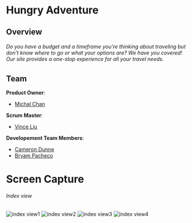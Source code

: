 # Hungry Adventure
## Overview
###### Do you have a budget and a timeframe you're thinking about traveling but don't know where to go or what your options are? We have you covered! Our site provides a one-stop experience for all your travel needs.
## Team
**Product Owner**:
* [Michal Chan](http://github.com/ThinkFWD)

**Scrum Master**:
* [Vince Liu](https://github.com/supreme38)

**Developement Team Members**:
* [Cameron Dunne](https://www.github.com/camdunne)
* [Bryam Pacheco](https://github.com/xbryan813x)
# Screen Capture
###### Index view
![index view1](http://i300.photobucket.com/albums/nn38/bpacheco813/homeScreen_zpsg9zpk9lb.png)
![index view2](http://i300.photobucket.com/albums/nn38/bpacheco813/mainView2_zpsn2usu6jn.png)
![index view3](http://i300.photobucket.com/albums/nn38/bpacheco813/mainView3_zpsajuku74y.png)
![index view4](http://i300.photobucket.com/albums/nn38/bpacheco813/mainView4_zpsuswy6knl.png)
